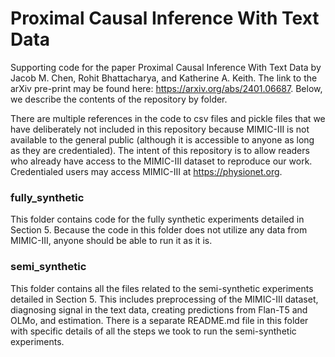 # Proximal Causal Inference With Text Data

Supporting code for the paper Proximal Causal Inference With Text Data by Jacob M. Chen, Rohit Bhattacharya, and Katherine A. Keith. The link to the arXiv pre-print may be found here: https://arxiv.org/abs/2401.06687. Below, we describe the contents of the repository by folder.

There are multiple references in the code to csv files and pickle files that we have deliberately not included in this repository because MIMIC-III is not available to the general public (although it is accessible to anyone as long as they are credentialed). The intent of this repository is to allow readers who already have access to the MIMIC-III dataset to reproduce our work. Credentialed users may access MIMIC-III at https://physionet.org.

### fully_synthetic

This folder contains code for the fully synthetic experiments detailed in Section 5. Because the code in this folder does not utilize any data from MIMIC-III, anyone should be able to run it as it is.

### semi_synthetic

This folder contains all the files related to the semi-synthetic experiments detailed in Section 5. This includes preprocessing of the MIMIC-III dataset, diagnosing signal in the text data, creating predictions from Flan-T5 and OLMo, and estimation. There is a separate README.md file in this folder with specific details of all the steps we took to run the semi-synthetic experiments.